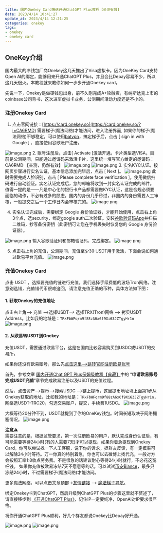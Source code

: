```yaml
---
title: 国内Onekey Card快速开通ChatGPT Plus教程【亲测有效】
date: 2023/4/14 10:41:27
update_at: 2023/4/14 12:21:25
categories: onekey
tags: 
- onekey 
- onekey card
---
```

## OneKey介绍

国内最大的冷钱包厂商Onekey这几天推出了Visa虚拟卡。因为OneKey Card支持Open AI的绑定，能够用来开通ChatGPT Plus，并且会比Depay容易不少，所以这几天很火。本教程就来教你如何一步步开通Onekey card。

先说一下，Onekey是做硬钱包出身，前不久刚完成A+轮融资，有纳斯达克上市的coinbase公司背书，这次进军虚拟卡业务，公测期间活动力度还是不小的。

### 注册Onekey Card

1.  点击官网链接：[https://card.onekey.so](https://card.onekey.so/?i=CA6RMD) 需要梯子(魔法网络)才能访问，进入注册界面, 如果你的梯子(魔法网络)不够稳定，可以使用[batvpn](https://bat.vpnb.net/register?code=9110b9d7)，搞定梯子后，点击 \[ sign in with Google ] ，直接使用谷歌账户注册。

![image.png](https://gcore.jsdelivr.net/gh/btcltceth/blogassets@latest/c/img/onekey001.png)
2. 账号注册后，点击\[ Activate ]激活开通。卡片类型选VISA，目前是公测期间，只能通过邀请码来激活卡片，这里统一填写官方给定的邀请码：CA6RMD 【亲测，仍然有效】
![image.png](https://gcore.jsdelivr.net/gh/btcltceth/blogassets@latest/c/img/onekey002.png)
![image.png](https://gcore.jsdelivr.net/gh/btcltceth/blogassets@latest/c/img/onekey003.png)
3.  实名KYC认证。按网页步骤进行实名认证，基本信息添加完毕后，点击 \[ Next ]。
![image.png](https://gcore.jsdelivr.net/gh/btcltceth/blogassets@latest/c/img/onekey004.png)
此时需要完成人脸识别，点击 \[ Please complete face verification ]，使用微信扫码进行自动验证。实名认证完成后，您的邮箱将收到一封实名认证完成的邮件。 
值得一提的是——凡是中心化的银行卡产品都需要做KYC认证，这是合规必须要面临的动作，不必有过多的顾虑。国内的身份几乎秒过，非国内的身份需要人工审核，一般提交之后一个工作日内会审核完的。
![image.png](https://gcore.jsdelivr.net/gh/btcltceth/blogassets@latest/c/img/onekey005.png)

4.  实名认证完成后，需要绑定 Google 身份验证器，才能开始使用，点击右上角3个点，选security，绑定google auth二次验证。安装[谷歌验证码App](https://help.onekey.so/hc/zh-cn/articles/6739716879887-OneKey-Card-%E4%B8%AD%E5%A6%82%E4%BD%95%E4%BD%BF%E7%94%A8%E8%B0%B7%E6%AD%8C%E9%AA%8C%E8%AF%81%E7%A0%81)并扫描二维码，抄写备份密钥（此密钥可让您在手机丢失时恢复您的 Google 身份验证器）。

![image.png](https://gcore.jsdelivr.net/gh/btcltceth/blogassets@latest/c/img/onekey006.png)
输入谷歌验证码和邮箱验证码，完成绑定。
![image.png](https://gcore.jsdelivr.net/gh/btcltceth/blogassets@latest/c/img/onekey007.png)

5.  点击右上角的充值，公测期间，充值至少30 USDT用于激活，下面会说如何通过欧易平台充值。
![image.png](https://gcore.jsdelivr.net/gh/btcltceth/blogassets@latest/c/img/onekey-new-001.png)

### 充值Onekey Card

点击 USDT ，选择要充值的链进行充值。我们选择手续费低的波场Tron网络。注意别选错，充值错代币很难追回，请注意充值正确的币种，具体方法如下图：

#### 1. 获取Onekey的充值地址

点击右上角--> 充值 -->选择USDT--> 选择TRX(Tron)网络 --> 拷贝USDT Address，比如我的地址是：`TRkFbWFqrm9f88zA6x6f9Xi63JZTgyHr1n`
![image.png](https://gcore.jsdelivr.net/gh/btcltceth/blogassets@latest/c/img/onekey-new-003.png)

#### 2. 从欧易转USDT到Onekey

充值USDT，需要通过欧易平台，这是在国内比较容易购买到USDC或USDT的交易所。

如果你还没有欧易账号，那么先[点击这里-->跳转官网注册欧易账号](https://www.ouxyi.space/join/18639032)

首先，参考文章 [国内开通Chat GPT Plus保姆级教程【典藏】](https://chatgpt-plus.github.io/chatgpt-plus/#2%E3%80%81%E7%94%B3%E8%AF%B7%E6%AC%A7%E6%98%93%E8%B4%A6%E5%8F%B7%E5%AE%8C%E6%88%90USDT%E5%85%85%E5%80%BC)中的 “**申请欧易账号完成USDT充值**”章节完成欧易注册以及USDT的充值过程。

然后，点击资产-->提币-->搜索USDC -->链上提币，这里提币地址填上面第1步从Onekey获取的地址，比如我的地址是：`TRkFbWFqrm9f88zA6x6f9Xi63JZTgyHr1n`，网络选USDT-TRC20，勾选交易账户，提交，手续费1USDC。
![image.png](https://gcore.jsdelivr.net/gh/btcltceth/blogassets@latest/c/img/onekey-new-004.png)

大概等待20分钟不到，USDT就提到了你的OneKey钱包。时间长短取决于网络拥塞情况。
![image.png](https://gcore.jsdelivr.net/gh/btcltceth/blogassets@latest/c/img/onekey012.png)

**注意⚠️**  
需要注意的是，根据监管要求，第一次注册欧易的用户，默认完成身份认证后，有可能需要等待24小时(有的人需要7天)才可以提现，如果你着急提现到Onekey Card，你可以尝试找一下人工客服，说下你的诉求，据群友反馈，有一定概率可以解除24小时等待。万一你真的特别着急，你也可以去微博上找代充，一般对方会按照汇率1:8收点劳务费。不是很急的话建议耐心等待24小时就行，不必花这冤枉钱。
如果你充值被欧易冻结7天不愿意等的话，可以试试[币安Biance](https://www.binance.com/en/activity/referral/offers/claim?ref=CPA_00JBDZVLUF)，最多只冻结24小时，不过需要梯子(魔法网络)才能访问。

更多魔法网络，可以点击文章顶部->[友情链接](https://chatgpt-plus.github.io/links) --> [魔法梯子导航](https://shuziren.github.io/ssrvps/)。

绑定Onekey卡到ChatGPT，然后升级到ChatGPT Plus的步骤这里就不赘述了，请直接移步到 [《开通ChatGPT Plus》](https://chatgpt-plus.github.io/chatgpt-plus/#%E4%B8%89%E3%80%81%E5%BC%80%E9%80%9AChatGPT-Plus)，记住IP一定要纯净，OpenAI对IP要求很严格。

祝你开通ChatGPT Plus顺利，好几个群友都说Onekey比Depay好开通。

![image.png](https://gcore.jsdelivr.net/gh/btcltceth/blogassets@latest/c/img/onekey013.png)
![image.png](https://gcore.jsdelivr.net/gh/btcltceth/blogassets@latest/c/img/onekey014.png)